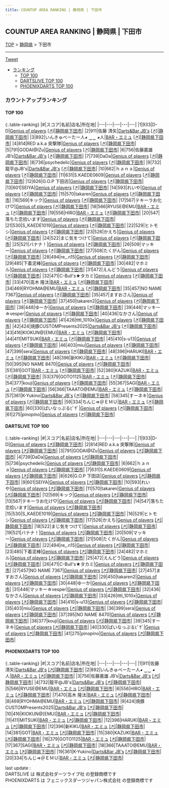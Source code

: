 ```yaml
---
title: COUNTUP AREA RANKING | 静岡県 | 下田市
---
```

## COUNTUP AREA RANKING | 静岡県 | 下田市

[TOP](/darts/rank/) > [静岡県](/darts/rank/静岡県/) > 下田市

___

<a href="https://twitter.com/share?ref_src=twsrc%5Etfw" data-text="COUNTUP AREA RANKING | 静岡県下田市" class="twitter-share-button" data-hashtags="DARTSLIVE,PHOENIXDARTS,darts,ダーツ" data-show-count="false">Tweet</a>

* [ランキング](#カウントアップランキング)
    * [TOP 100](#top-100)
    * [DARTSLIVE TOP 100](#dartslive-top-100)
    * [PHOENIXDARTS TOP 100](#phoenixdarts-top-100)

### カウントアップランキング

#### TOP 100



{:.table-ranking}
|#|スコア|名前|店名|所在地|
|---|---|---|---|---|
|1|933|<span class="rank-name-dl">D-D</span>|<a href="/darts/rank/shops/e5223ba81cd76cbe0d9b047a20a7ba1e.html">Genius of players</a> <a href="https://search.dartslive.com/jp/shop/e5223ba81cd76cbe0d9b047a20a7ba1e">[↗]</a>|<a href="/darts/rank/静岡県/下田市">静岡県下田市</a>|
|2|911|<span class="rank-name-pd">佐藤 清矢</span>|<a href="/darts/rank/shops/10081.html">Darts&Bar JB's</a> <a href="https://vs.phoenixdarts.com/jp/shop/shopDetailInfo/s_10081?s_seq=10081">[↗]</a>|<a href="/darts/rank/静岡県/下田市">静岡県下田市</a>|
|3|892|<span class="rank-name-pd">いんきゅべーたー人◕ ‿‿ ◕人</span>|<a href="/darts/rank/shops/8626.html">BAR・エミュ</a> <a href="https://vs.phoenixdarts.com/jp/shop/shopDetailInfo/s_8626?s_seq=8626">[↗]</a>|<a href="/darts/rank/静岡県/下田市">静岡県下田市</a>|
|4|814|<span class="rank-name-dl">RED a.k.a 突撃隊</span>|<a href="/darts/rank/shops/e5223ba81cd76cbe0d9b047a20a7ba1e.html">Genius of players</a> <a href="https://search.dartslive.com/jp/shop/e5223ba81cd76cbe0d9b047a20a7ba1e">[↗]</a>|<a href="/darts/rank/静岡県/下田市">静岡県下田市</a>|
|5|791|<span class="rank-name-dl">GODAI@IZu</span>|<a href="/darts/rank/shops/e5223ba81cd76cbe0d9b047a20a7ba1e.html">Genius of players</a> <a href="https://search.dartslive.com/jp/shop/e5223ba81cd76cbe0d9b047a20a7ba1e">[↗]</a>|<a href="/darts/rank/静岡県/下田市">静岡県下田市</a>|
|6|756|<span class="rank-name-pd">佐藤嘉雄 JB’s</span>|<a href="/darts/rank/shops/10081.html">Darts&Bar JB's</a> <a href="https://vs.phoenixdarts.com/jp/shop/shopDetailInfo/s_10081?s_seq=10081">[↗]</a>|<a href="/darts/rank/静岡県/下田市">静岡県下田市</a>|
|7|739|<span class="rank-name-dl">DaDa</span>|<a href="/darts/rank/shops/e5223ba81cd76cbe0d9b047a20a7ba1e.html">Genius of players</a> <a href="https://search.dartslive.com/jp/shop/e5223ba81cd76cbe0d9b047a20a7ba1e">[↗]</a>|<a href="/darts/rank/静岡県/下田市">静岡県下田市</a>|
|8|736|<span class="rank-name-dl">psychedelic</span>|<a href="/darts/rank/shops/e5223ba81cd76cbe0d9b047a20a7ba1e.html">Genius of players</a> <a href="https://search.dartslive.com/jp/shop/e5223ba81cd76cbe0d9b047a20a7ba1e">[↗]</a>|<a href="/darts/rank/静岡県/下田市">静岡県下田市</a>|
|9|732|<span class="rank-name-pd">龍平@JB&#x27;s</span>|<a href="/darts/rank/shops/10081.html">Darts&Bar JB's</a> <a href="https://vs.phoenixdarts.com/jp/shop/shopDetailInfo/s_10081?s_seq=10081">[↗]</a>|<a href="/darts/rank/静岡県/下田市">静岡県下田市</a>|
|10|662|<span class="rank-name-dl">ｈａｎａ</span>|<a href="/darts/rank/shops/e5223ba81cd76cbe0d9b047a20a7ba1e.html">Genius of players</a> <a href="https://search.dartslive.com/jp/shop/e5223ba81cd76cbe0d9b047a20a7ba1e">[↗]</a>|<a href="/darts/rank/静岡県/下田市">静岡県下田市</a>|
|11|631|<span class="rank-name-dl">S.KAEDE0609</span>|<a href="/darts/rank/shops/e5223ba81cd76cbe0d9b047a20a7ba1e.html">Genius of players</a> <a href="https://search.dartslive.com/jp/shop/e5223ba81cd76cbe0d9b047a20a7ba1e">[↗]</a>|<a href="/darts/rank/静岡県/下田市">静岡県下田市</a>|
|12|626|<span class="rank-name-dl">G.O.P 下田店</span>|<a href="/darts/rank/shops/e5223ba81cd76cbe0d9b047a20a7ba1e.html">Genius of players</a> <a href="https://search.dartslive.com/jp/shop/e5223ba81cd76cbe0d9b047a20a7ba1e">[↗]</a>|<a href="/darts/rank/静岡県/下田市">静岡県下田市</a>|
|13|601|<span class="rank-name-dl">SEIYA</span>|<a href="/darts/rank/shops/e5223ba81cd76cbe0d9b047a20a7ba1e.html">Genius of players</a> <a href="https://search.dartslive.com/jp/shop/e5223ba81cd76cbe0d9b047a20a7ba1e">[↗]</a>|<a href="/darts/rank/静岡県/下田市">静岡県下田市</a>|
|14|593|<span class="rank-name-dl">れいや</span>|<a href="/darts/rank/shops/e5223ba81cd76cbe0d9b047a20a7ba1e.html">Genius of players</a> <a href="https://search.dartslive.com/jp/shop/e5223ba81cd76cbe0d9b047a20a7ba1e">[↗]</a>|<a href="/darts/rank/静岡県/下田市">静岡県下田市</a>|
|15|570|<span class="rank-name-dl">takaren</span>|<a href="/darts/rank/shops/e5223ba81cd76cbe0d9b047a20a7ba1e.html">Genius of players</a> <a href="https://search.dartslive.com/jp/shop/e5223ba81cd76cbe0d9b047a20a7ba1e">[↗]</a>|<a href="/darts/rank/静岡県/下田市">静岡県下田市</a>|
|16|569|<span class="rank-name-dl">キック</span>|<a href="/darts/rank/shops/e5223ba81cd76cbe0d9b047a20a7ba1e.html">Genius of players</a> <a href="https://search.dartslive.com/jp/shop/e5223ba81cd76cbe0d9b047a20a7ba1e">[↗]</a>|<a href="/darts/rank/静岡県/下田市">静岡県下田市</a>|
|17|567|<span class="rank-name-dl">テキーラお化け♡</span>|<a href="/darts/rank/shops/e5223ba81cd76cbe0d9b047a20a7ba1e.html">Genius of players</a> <a href="https://search.dartslive.com/jp/shop/e5223ba81cd76cbe0d9b047a20a7ba1e">[↗]</a>|<a href="/darts/rank/静岡県/下田市">静岡県下田市</a>|
|18|566|<span class="rank-name-pd">RYUSE@EMU</span>|<a href="/darts/rank/shops/8626.html">BAR・エミュ</a> <a href="https://vs.phoenixdarts.com/jp/shop/shopDetailInfo/s_8626?s_seq=8626">[↗]</a>|<a href="/darts/rank/静岡県/下田市">静岡県下田市</a>|
|19|556|<span class="rank-name-pd">HIRO</span>|<a href="/darts/rank/shops/8626.html">BAR・エミュ</a> <a href="https://vs.phoenixdarts.com/jp/shop/shopDetailInfo/s_8626?s_seq=8626">[↗]</a>|<a href="/darts/rank/静岡県/下田市">静岡県下田市</a>|
|20|547|<span class="rank-name-dl">落ちた恋拾います</span>|<a href="/darts/rank/shops/e5223ba81cd76cbe0d9b047a20a7ba1e.html">Genius of players</a> <a href="https://search.dartslive.com/jp/shop/e5223ba81cd76cbe0d9b047a20a7ba1e">[↗]</a>|<a href="/darts/rank/静岡県/下田市">静岡県下田市</a>|
|21|530|<span class="rank-name-dl">S_KAEDE1019</span>|<a href="/darts/rank/shops/e5223ba81cd76cbe0d9b047a20a7ba1e.html">Genius of players</a> <a href="https://search.dartslive.com/jp/shop/e5223ba81cd76cbe0d9b047a20a7ba1e">[↗]</a>|<a href="/darts/rank/静岡県/下田市">静岡県下田市</a>|
|22|529|<span class="rank-name-dl">ヒトモシ</span>|<a href="/darts/rank/shops/e5223ba81cd76cbe0d9b047a20a7ba1e.html">Genius of players</a> <a href="https://search.dartslive.com/jp/shop/e5223ba81cd76cbe0d9b047a20a7ba1e">[↗]</a>|<a href="/darts/rank/静岡県/下田市">静岡県下田市</a>|
|23|526|<span class="rank-name-dl">かえち</span>|<a href="/darts/rank/shops/e5223ba81cd76cbe0d9b047a20a7ba1e.html">Genius of players</a> <a href="https://search.dartslive.com/jp/shop/e5223ba81cd76cbe0d9b047a20a7ba1e">[↗]</a>|<a href="/darts/rank/静岡県/下田市">静岡県下田市</a>|
|24|522|<span class="rank-name-dl">まじ気をつけて</span>|<a href="/darts/rank/shops/e5223ba81cd76cbe0d9b047a20a7ba1e.html">Genius of players</a> <a href="https://search.dartslive.com/jp/shop/e5223ba81cd76cbe0d9b047a20a7ba1e">[↗]</a>|<a href="/darts/rank/静岡県/下田市">静岡県下田市</a>|
|25|521|<span class="rank-name-dl">バナナ！</span>|<a href="/darts/rank/shops/e5223ba81cd76cbe0d9b047a20a7ba1e.html">Genius of players</a> <a href="https://search.dartslive.com/jp/shop/e5223ba81cd76cbe0d9b047a20a7ba1e">[↗]</a>|<a href="/darts/rank/静岡県/下田市">静岡県下田市</a>|
|26|509|<span class="rank-name-dl">マッキー</span>|<a href="/darts/rank/shops/e5223ba81cd76cbe0d9b047a20a7ba1e.html">Genius of players</a> <a href="https://search.dartslive.com/jp/shop/e5223ba81cd76cbe0d9b047a20a7ba1e">[↗]</a>|<a href="/darts/rank/静岡県/下田市">静岡県下田市</a>|
|27|508|<span class="rank-name-dl">たくがん</span>|<a href="/darts/rank/shops/e5223ba81cd76cbe0d9b047a20a7ba1e.html">Genius of players</a> <a href="https://search.dartslive.com/jp/shop/e5223ba81cd76cbe0d9b047a20a7ba1e">[↗]</a>|<a href="/darts/rank/静岡県/下田市">静岡県下田市</a>|
|28|494|<span class="rank-name-dl">re_.n15</span>|<a href="/darts/rank/shops/e5223ba81cd76cbe0d9b047a20a7ba1e.html">Genius of players</a> <a href="https://search.dartslive.com/jp/shop/e5223ba81cd76cbe0d9b047a20a7ba1e">[↗]</a>|<a href="/darts/rank/静岡県/下田市">静岡県下田市</a>|
|29|485|<span class="rank-name-dl">下着泥棒</span>|<a href="/darts/rank/shops/e5223ba81cd76cbe0d9b047a20a7ba1e.html">Genius of players</a> <a href="https://search.dartslive.com/jp/shop/e5223ba81cd76cbe0d9b047a20a7ba1e">[↗]</a>|<a href="/darts/rank/静岡県/下田市">静岡県下田市</a>|
|30|482|<span class="rank-name-dl">マホミル</span>|<a href="/darts/rank/shops/e5223ba81cd76cbe0d9b047a20a7ba1e.html">Genius of players</a> <a href="https://search.dartslive.com/jp/shop/e5223ba81cd76cbe0d9b047a20a7ba1e">[↗]</a>|<a href="/darts/rank/静岡県/下田市">静岡県下田市</a>|
|31|472|<span class="rank-name-dl">えんどう</span>|<a href="/darts/rank/shops/e5223ba81cd76cbe0d9b047a20a7ba1e.html">Genius of players</a> <a href="https://search.dartslive.com/jp/shop/e5223ba81cd76cbe0d9b047a20a7ba1e">[↗]</a>|<a href="/darts/rank/静岡県/下田市">静岡県下田市</a>|
|32|471|<span class="rank-name-dl">C-Bull&#x27;s★タカミ</span>|<a href="/darts/rank/shops/e5223ba81cd76cbe0d9b047a20a7ba1e.html">Genius of players</a> <a href="https://search.dartslive.com/jp/shop/e5223ba81cd76cbe0d9b047a20a7ba1e">[↗]</a>|<a href="/darts/rank/静岡県/下田市">静岡県下田市</a>|
|33|470|<span class="rank-name-pd"><span class="pro-icon-pd"></span>高木 隆汰</span>|<a href="/darts/rank/shops/8626.html">BAR・エミュ</a> <a href="https://vs.phoenixdarts.com/jp/shop/shopDetailInfo/s_8626?s_seq=8626">[↗]</a>|<a href="/darts/rank/静岡県/下田市">静岡県下田市</a>|
|34|469|<span class="rank-name-pd">RYOHMA@EMU</span>|<a href="/darts/rank/shops/8626.html">BAR・エミュ</a> <a href="https://vs.phoenixdarts.com/jp/shop/shopDetailInfo/s_8626?s_seq=8626">[↗]</a>|<a href="/darts/rank/静岡県/下田市">静岡県下田市</a>|
|35|457|<span class="rank-name-dl">NO NAME 7367</span>|<a href="/darts/rank/shops/e5223ba81cd76cbe0d9b047a20a7ba1e.html">Genius of players</a> <a href="https://search.dartslive.com/jp/shop/e5223ba81cd76cbe0d9b047a20a7ba1e">[↗]</a>|<a href="/darts/rank/静岡県/下田市">静岡県下田市</a>|
|35|457|<span class="rank-name-dl">ますおさん</span>|<a href="/darts/rank/shops/e5223ba81cd76cbe0d9b047a20a7ba1e.html">Genius of players</a> <a href="https://search.dartslive.com/jp/shop/e5223ba81cd76cbe0d9b047a20a7ba1e">[↗]</a>|<a href="/darts/rank/静岡県/下田市">静岡県下田市</a>|
|37|450|<span class="rank-name-dl">takaren2</span>|<a href="/darts/rank/shops/e5223ba81cd76cbe0d9b047a20a7ba1e.html">Genius of players</a> <a href="https://search.dartslive.com/jp/shop/e5223ba81cd76cbe0d9b047a20a7ba1e">[↗]</a>|<a href="/darts/rank/静岡県/下田市">静岡県下田市</a>|
|38|448|<span class="rank-name-dl">ゆーか</span>|<a href="/darts/rank/shops/e5223ba81cd76cbe0d9b047a20a7ba1e.html">Genius of players</a> <a href="https://search.dartslive.com/jp/shop/e5223ba81cd76cbe0d9b047a20a7ba1e">[↗]</a>|<a href="/darts/rank/静岡県/下田市">静岡県下田市</a>|
|39|446|<span class="rank-name-dl">マッキー☆vesper</span>|<a href="/darts/rank/shops/e5223ba81cd76cbe0d9b047a20a7ba1e.html">Genius of players</a> <a href="https://search.dartslive.com/jp/shop/e5223ba81cd76cbe0d9b047a20a7ba1e">[↗]</a>|<a href="/darts/rank/静岡県/下田市">静岡県下田市</a>|
|40|436|<span class="rank-name-dl">なかさん</span>|<a href="/darts/rank/shops/e5223ba81cd76cbe0d9b047a20a7ba1e.html">Genius of players</a> <a href="https://search.dartslive.com/jp/shop/e5223ba81cd76cbe0d9b047a20a7ba1e">[↗]</a>|<a href="/darts/rank/静岡県/下田市">静岡県下田市</a>|
|41|426|<span class="rank-name-dl">tttl_1010x</span>|<a href="/darts/rank/shops/e5223ba81cd76cbe0d9b047a20a7ba1e.html">Genius of players</a> <a href="https://search.dartslive.com/jp/shop/e5223ba81cd76cbe0d9b047a20a7ba1e">[↗]</a>|<a href="/darts/rank/静岡県/下田市">静岡県下田市</a>|
|42|424|<span class="rank-name-pd">焼豚CUSTOMPresents2025</span>|<a href="/darts/rank/shops/10081.html">Darts&Bar JB's</a> <a href="https://vs.phoenixdarts.com/jp/shop/shopDetailInfo/s_10081?s_seq=10081">[↗]</a>|<a href="/darts/rank/静岡県/下田市">静岡県下田市</a>|
|43|416|<span class="rank-name-pd">KIOKUN@[EMU]</span>|<a href="/darts/rank/shops/8626.html">BAR・エミュ</a> <a href="https://vs.phoenixdarts.com/jp/shop/shopDetailInfo/s_8626?s_seq=8626">[↗]</a>|<a href="/darts/rank/静岡県/下田市">静岡県下田市</a>|
|44|411|<span class="rank-name-pd">MITSUKI</span>|<a href="/darts/rank/shops/8626.html">BAR・エミュ</a> <a href="https://vs.phoenixdarts.com/jp/shop/shopDetailInfo/s_8626?s_seq=8626">[↗]</a>|<a href="/darts/rank/静岡県/下田市">静岡県下田市</a>|
|45|410|<span class="rank-name-dl">s-u13</span>|<a href="/darts/rank/shops/e5223ba81cd76cbe0d9b047a20a7ba1e.html">Genius of players</a> <a href="https://search.dartslive.com/jp/shop/e5223ba81cd76cbe0d9b047a20a7ba1e">[↗]</a>|<a href="/darts/rank/静岡県/下田市">静岡県下田市</a>|
|46|403|<span class="rank-name-dl">miu</span>|<a href="/darts/rank/shops/e5223ba81cd76cbe0d9b047a20a7ba1e.html">Genius of players</a> <a href="https://search.dartslive.com/jp/shop/e5223ba81cd76cbe0d9b047a20a7ba1e">[↗]</a>|<a href="/darts/rank/静岡県/下田市">静岡県下田市</a>|
|47|399|<span class="rank-name-dl">sera</span>|<a href="/darts/rank/shops/e5223ba81cd76cbe0d9b047a20a7ba1e.html">Genius of players</a> <a href="https://search.dartslive.com/jp/shop/e5223ba81cd76cbe0d9b047a20a7ba1e">[↗]</a>|<a href="/darts/rank/静岡県/下田市">静岡県下田市</a>|
|48|396|<span class="rank-name-pd">HARUKI</span>|<a href="/darts/rank/shops/8626.html">BAR・エミュ</a> <a href="https://vs.phoenixdarts.com/jp/shop/shopDetailInfo/s_8626?s_seq=8626">[↗]</a>|<a href="/darts/rank/静岡県/下田市">静岡県下田市</a>|
|48|396|<span class="rank-name-pd">新KIKU</span>|<a href="/darts/rank/shops/8626.html">BAR・エミュ</a> <a href="https://vs.phoenixdarts.com/jp/shop/shopDetailInfo/s_8626?s_seq=8626">[↗]</a>|<a href="/darts/rank/静岡県/下田市">静岡県下田市</a>|
|50|395|<span class="rank-name-dl">NO NAME 8470</span>|<a href="/darts/rank/shops/e5223ba81cd76cbe0d9b047a20a7ba1e.html">Genius of players</a> <a href="https://search.dartslive.com/jp/shop/e5223ba81cd76cbe0d9b047a20a7ba1e">[↗]</a>|<a href="/darts/rank/静岡県/下田市">静岡県下田市</a>|
|51|381|<span class="rank-name-pd">GOT</span>|<a href="/darts/rank/shops/8626.html">BAR・エミュ</a> <a href="https://vs.phoenixdarts.com/jp/shop/shopDetailInfo/s_8626?s_seq=8626">[↗]</a>|<a href="/darts/rank/静岡県/下田市">静岡県下田市</a>|
|52|380|<span class="rank-name-pd">KAZUKI</span>|<a href="/darts/rank/shops/8626.html">BAR・エミュ</a> <a href="https://vs.phoenixdarts.com/jp/shop/shopDetailInfo/s_8626?s_seq=8626">[↗]</a>|<a href="/darts/rank/静岡県/下田市">静岡県下田市</a>|
|53|379|<span class="rank-name-pd">GOTO1125</span>|<a href="/darts/rank/shops/8626.html">BAR・エミュ</a> <a href="https://vs.phoenixdarts.com/jp/shop/shopDetailInfo/s_8626?s_seq=8626">[↗]</a>|<a href="/darts/rank/静岡県/下田市">静岡県下田市</a>|
|54|377|<span class="rank-name-dl">kouji</span>|<a href="/darts/rank/shops/e5223ba81cd76cbe0d9b047a20a7ba1e.html">Genius of players</a> <a href="https://search.dartslive.com/jp/shop/e5223ba81cd76cbe0d9b047a20a7ba1e">[↗]</a>|<a href="/darts/rank/静岡県/下田市">静岡県下田市</a>|
|55|367|<span class="rank-name-pd">SAGI</span>|<a href="/darts/rank/shops/8626.html">BAR・エミュ</a> <a href="https://vs.phoenixdarts.com/jp/shop/shopDetailInfo/s_8626?s_seq=8626">[↗]</a>|<a href="/darts/rank/静岡県/下田市">静岡県下田市</a>|
|56|366|<span class="rank-name-pd">TAAATO@EMU</span>|<a href="/darts/rank/shops/8626.html">BAR・エミュ</a> <a href="https://vs.phoenixdarts.com/jp/shop/shopDetailInfo/s_8626?s_seq=8626">[↗]</a>|<a href="/darts/rank/静岡県/下田市">静岡県下田市</a>|
|57|361|<span class="rank-name-pd">K-Yukino</span>|<a href="/darts/rank/shops/10081.html">Darts&Bar JB's</a> <a href="https://vs.phoenixdarts.com/jp/shop/shopDetailInfo/s_10081?s_seq=10081">[↗]</a>|<a href="/darts/rank/静岡県/下田市">静岡県下田市</a>|
|58|345|<span class="rank-name-dl">すーネキ</span>|<a href="/darts/rank/shops/e5223ba81cd76cbe0d9b047a20a7ba1e.html">Genius of players</a> <a href="https://search.dartslive.com/jp/shop/e5223ba81cd76cbe0d9b047a20a7ba1e">[↗]</a>|<a href="/darts/rank/静岡県/下田市">静岡県下田市</a>|
|59|334|<span class="rank-name-pd">ちんじ⇒＠ＥＭＵ</span>|<a href="/darts/rank/shops/8626.html">BAR・エミュ</a> <a href="https://vs.phoenixdarts.com/jp/shop/shopDetailInfo/s_8626?s_seq=8626">[↗]</a>|<a href="/darts/rank/静岡県/下田市">静岡県下田市</a>|
|60|330|<span class="rank-name-dl">ぱいなっぷるﾋﾟｻﾞ</span>|<a href="/darts/rank/shops/e5223ba81cd76cbe0d9b047a20a7ba1e.html">Genius of players</a> <a href="https://search.dartslive.com/jp/shop/e5223ba81cd76cbe0d9b047a20a7ba1e">[↗]</a>|<a href="/darts/rank/静岡県/下田市">静岡県下田市</a>|
|61|275|<span class="rank-name-dl">pinopino</span>|<a href="/darts/rank/shops/e5223ba81cd76cbe0d9b047a20a7ba1e.html">Genius of players</a> <a href="https://search.dartslive.com/jp/shop/e5223ba81cd76cbe0d9b047a20a7ba1e">[↗]</a>|<a href="/darts/rank/静岡県/下田市">静岡県下田市</a>|


#### DARTSLIVE TOP 100



{:.table-ranking}
|#|スコア|名前|店名|所在地|
|---|---|---|---|---|
|1|933|<span class="rank-name-dl">D-D</span>|<a href="/darts/rank/shops/e5223ba81cd76cbe0d9b047a20a7ba1e.html">Genius of players</a> <a href="https://search.dartslive.com/jp/shop/e5223ba81cd76cbe0d9b047a20a7ba1e">[↗]</a>|<a href="/darts/rank/静岡県/下田市">静岡県下田市</a>|
|2|814|<span class="rank-name-dl">RED a.k.a 突撃隊</span>|<a href="/darts/rank/shops/e5223ba81cd76cbe0d9b047a20a7ba1e.html">Genius of players</a> <a href="https://search.dartslive.com/jp/shop/e5223ba81cd76cbe0d9b047a20a7ba1e">[↗]</a>|<a href="/darts/rank/静岡県/下田市">静岡県下田市</a>|
|3|791|<span class="rank-name-dl">GODAI@IZu</span>|<a href="/darts/rank/shops/e5223ba81cd76cbe0d9b047a20a7ba1e.html">Genius of players</a> <a href="https://search.dartslive.com/jp/shop/e5223ba81cd76cbe0d9b047a20a7ba1e">[↗]</a>|<a href="/darts/rank/静岡県/下田市">静岡県下田市</a>|
|4|739|<span class="rank-name-dl">DaDa</span>|<a href="/darts/rank/shops/e5223ba81cd76cbe0d9b047a20a7ba1e.html">Genius of players</a> <a href="https://search.dartslive.com/jp/shop/e5223ba81cd76cbe0d9b047a20a7ba1e">[↗]</a>|<a href="/darts/rank/静岡県/下田市">静岡県下田市</a>|
|5|736|<span class="rank-name-dl">psychedelic</span>|<a href="/darts/rank/shops/e5223ba81cd76cbe0d9b047a20a7ba1e.html">Genius of players</a> <a href="https://search.dartslive.com/jp/shop/e5223ba81cd76cbe0d9b047a20a7ba1e">[↗]</a>|<a href="/darts/rank/静岡県/下田市">静岡県下田市</a>|
|6|662|<span class="rank-name-dl">ｈａｎａ</span>|<a href="/darts/rank/shops/e5223ba81cd76cbe0d9b047a20a7ba1e.html">Genius of players</a> <a href="https://search.dartslive.com/jp/shop/e5223ba81cd76cbe0d9b047a20a7ba1e">[↗]</a>|<a href="/darts/rank/静岡県/下田市">静岡県下田市</a>|
|7|631|<span class="rank-name-dl">S.KAEDE0609</span>|<a href="/darts/rank/shops/e5223ba81cd76cbe0d9b047a20a7ba1e.html">Genius of players</a> <a href="https://search.dartslive.com/jp/shop/e5223ba81cd76cbe0d9b047a20a7ba1e">[↗]</a>|<a href="/darts/rank/静岡県/下田市">静岡県下田市</a>|
|8|626|<span class="rank-name-dl">G.O.P 下田店</span>|<a href="/darts/rank/shops/e5223ba81cd76cbe0d9b047a20a7ba1e.html">Genius of players</a> <a href="https://search.dartslive.com/jp/shop/e5223ba81cd76cbe0d9b047a20a7ba1e">[↗]</a>|<a href="/darts/rank/静岡県/下田市">静岡県下田市</a>|
|9|601|<span class="rank-name-dl">SEIYA</span>|<a href="/darts/rank/shops/e5223ba81cd76cbe0d9b047a20a7ba1e.html">Genius of players</a> <a href="https://search.dartslive.com/jp/shop/e5223ba81cd76cbe0d9b047a20a7ba1e">[↗]</a>|<a href="/darts/rank/静岡県/下田市">静岡県下田市</a>|
|10|593|<span class="rank-name-dl">れいや</span>|<a href="/darts/rank/shops/e5223ba81cd76cbe0d9b047a20a7ba1e.html">Genius of players</a> <a href="https://search.dartslive.com/jp/shop/e5223ba81cd76cbe0d9b047a20a7ba1e">[↗]</a>|<a href="/darts/rank/静岡県/下田市">静岡県下田市</a>|
|11|570|<span class="rank-name-dl">takaren</span>|<a href="/darts/rank/shops/e5223ba81cd76cbe0d9b047a20a7ba1e.html">Genius of players</a> <a href="https://search.dartslive.com/jp/shop/e5223ba81cd76cbe0d9b047a20a7ba1e">[↗]</a>|<a href="/darts/rank/静岡県/下田市">静岡県下田市</a>|
|12|569|<span class="rank-name-dl">キック</span>|<a href="/darts/rank/shops/e5223ba81cd76cbe0d9b047a20a7ba1e.html">Genius of players</a> <a href="https://search.dartslive.com/jp/shop/e5223ba81cd76cbe0d9b047a20a7ba1e">[↗]</a>|<a href="/darts/rank/静岡県/下田市">静岡県下田市</a>|
|13|567|<span class="rank-name-dl">テキーラお化け♡</span>|<a href="/darts/rank/shops/e5223ba81cd76cbe0d9b047a20a7ba1e.html">Genius of players</a> <a href="https://search.dartslive.com/jp/shop/e5223ba81cd76cbe0d9b047a20a7ba1e">[↗]</a>|<a href="/darts/rank/静岡県/下田市">静岡県下田市</a>|
|14|547|<span class="rank-name-dl">落ちた恋拾います</span>|<a href="/darts/rank/shops/e5223ba81cd76cbe0d9b047a20a7ba1e.html">Genius of players</a> <a href="https://search.dartslive.com/jp/shop/e5223ba81cd76cbe0d9b047a20a7ba1e">[↗]</a>|<a href="/darts/rank/静岡県/下田市">静岡県下田市</a>|
|15|530|<span class="rank-name-dl">S_KAEDE1019</span>|<a href="/darts/rank/shops/e5223ba81cd76cbe0d9b047a20a7ba1e.html">Genius of players</a> <a href="https://search.dartslive.com/jp/shop/e5223ba81cd76cbe0d9b047a20a7ba1e">[↗]</a>|<a href="/darts/rank/静岡県/下田市">静岡県下田市</a>|
|16|529|<span class="rank-name-dl">ヒトモシ</span>|<a href="/darts/rank/shops/e5223ba81cd76cbe0d9b047a20a7ba1e.html">Genius of players</a> <a href="https://search.dartslive.com/jp/shop/e5223ba81cd76cbe0d9b047a20a7ba1e">[↗]</a>|<a href="/darts/rank/静岡県/下田市">静岡県下田市</a>|
|17|526|<span class="rank-name-dl">かえち</span>|<a href="/darts/rank/shops/e5223ba81cd76cbe0d9b047a20a7ba1e.html">Genius of players</a> <a href="https://search.dartslive.com/jp/shop/e5223ba81cd76cbe0d9b047a20a7ba1e">[↗]</a>|<a href="/darts/rank/静岡県/下田市">静岡県下田市</a>|
|18|522|<span class="rank-name-dl">まじ気をつけて</span>|<a href="/darts/rank/shops/e5223ba81cd76cbe0d9b047a20a7ba1e.html">Genius of players</a> <a href="https://search.dartslive.com/jp/shop/e5223ba81cd76cbe0d9b047a20a7ba1e">[↗]</a>|<a href="/darts/rank/静岡県/下田市">静岡県下田市</a>|
|19|521|<span class="rank-name-dl">バナナ！</span>|<a href="/darts/rank/shops/e5223ba81cd76cbe0d9b047a20a7ba1e.html">Genius of players</a> <a href="https://search.dartslive.com/jp/shop/e5223ba81cd76cbe0d9b047a20a7ba1e">[↗]</a>|<a href="/darts/rank/静岡県/下田市">静岡県下田市</a>|
|20|509|<span class="rank-name-dl">マッキー</span>|<a href="/darts/rank/shops/e5223ba81cd76cbe0d9b047a20a7ba1e.html">Genius of players</a> <a href="https://search.dartslive.com/jp/shop/e5223ba81cd76cbe0d9b047a20a7ba1e">[↗]</a>|<a href="/darts/rank/静岡県/下田市">静岡県下田市</a>|
|21|508|<span class="rank-name-dl">たくがん</span>|<a href="/darts/rank/shops/e5223ba81cd76cbe0d9b047a20a7ba1e.html">Genius of players</a> <a href="https://search.dartslive.com/jp/shop/e5223ba81cd76cbe0d9b047a20a7ba1e">[↗]</a>|<a href="/darts/rank/静岡県/下田市">静岡県下田市</a>|
|22|494|<span class="rank-name-dl">re_.n15</span>|<a href="/darts/rank/shops/e5223ba81cd76cbe0d9b047a20a7ba1e.html">Genius of players</a> <a href="https://search.dartslive.com/jp/shop/e5223ba81cd76cbe0d9b047a20a7ba1e">[↗]</a>|<a href="/darts/rank/静岡県/下田市">静岡県下田市</a>|
|23|485|<span class="rank-name-dl">下着泥棒</span>|<a href="/darts/rank/shops/e5223ba81cd76cbe0d9b047a20a7ba1e.html">Genius of players</a> <a href="https://search.dartslive.com/jp/shop/e5223ba81cd76cbe0d9b047a20a7ba1e">[↗]</a>|<a href="/darts/rank/静岡県/下田市">静岡県下田市</a>|
|24|482|<span class="rank-name-dl">マホミル</span>|<a href="/darts/rank/shops/e5223ba81cd76cbe0d9b047a20a7ba1e.html">Genius of players</a> <a href="https://search.dartslive.com/jp/shop/e5223ba81cd76cbe0d9b047a20a7ba1e">[↗]</a>|<a href="/darts/rank/静岡県/下田市">静岡県下田市</a>|
|25|472|<span class="rank-name-dl">えんどう</span>|<a href="/darts/rank/shops/e5223ba81cd76cbe0d9b047a20a7ba1e.html">Genius of players</a> <a href="https://search.dartslive.com/jp/shop/e5223ba81cd76cbe0d9b047a20a7ba1e">[↗]</a>|<a href="/darts/rank/静岡県/下田市">静岡県下田市</a>|
|26|471|<span class="rank-name-dl">C-Bull&#x27;s★タカミ</span>|<a href="/darts/rank/shops/e5223ba81cd76cbe0d9b047a20a7ba1e.html">Genius of players</a> <a href="https://search.dartslive.com/jp/shop/e5223ba81cd76cbe0d9b047a20a7ba1e">[↗]</a>|<a href="/darts/rank/静岡県/下田市">静岡県下田市</a>|
|27|457|<span class="rank-name-dl">NO NAME 7367</span>|<a href="/darts/rank/shops/e5223ba81cd76cbe0d9b047a20a7ba1e.html">Genius of players</a> <a href="https://search.dartslive.com/jp/shop/e5223ba81cd76cbe0d9b047a20a7ba1e">[↗]</a>|<a href="/darts/rank/静岡県/下田市">静岡県下田市</a>|
|27|457|<span class="rank-name-dl">ますおさん</span>|<a href="/darts/rank/shops/e5223ba81cd76cbe0d9b047a20a7ba1e.html">Genius of players</a> <a href="https://search.dartslive.com/jp/shop/e5223ba81cd76cbe0d9b047a20a7ba1e">[↗]</a>|<a href="/darts/rank/静岡県/下田市">静岡県下田市</a>|
|29|450|<span class="rank-name-dl">takaren2</span>|<a href="/darts/rank/shops/e5223ba81cd76cbe0d9b047a20a7ba1e.html">Genius of players</a> <a href="https://search.dartslive.com/jp/shop/e5223ba81cd76cbe0d9b047a20a7ba1e">[↗]</a>|<a href="/darts/rank/静岡県/下田市">静岡県下田市</a>|
|30|448|<span class="rank-name-dl">ゆーか</span>|<a href="/darts/rank/shops/e5223ba81cd76cbe0d9b047a20a7ba1e.html">Genius of players</a> <a href="https://search.dartslive.com/jp/shop/e5223ba81cd76cbe0d9b047a20a7ba1e">[↗]</a>|<a href="/darts/rank/静岡県/下田市">静岡県下田市</a>|
|31|446|<span class="rank-name-dl">マッキー☆vesper</span>|<a href="/darts/rank/shops/e5223ba81cd76cbe0d9b047a20a7ba1e.html">Genius of players</a> <a href="https://search.dartslive.com/jp/shop/e5223ba81cd76cbe0d9b047a20a7ba1e">[↗]</a>|<a href="/darts/rank/静岡県/下田市">静岡県下田市</a>|
|32|436|<span class="rank-name-dl">なかさん</span>|<a href="/darts/rank/shops/e5223ba81cd76cbe0d9b047a20a7ba1e.html">Genius of players</a> <a href="https://search.dartslive.com/jp/shop/e5223ba81cd76cbe0d9b047a20a7ba1e">[↗]</a>|<a href="/darts/rank/静岡県/下田市">静岡県下田市</a>|
|33|426|<span class="rank-name-dl">tttl_1010x</span>|<a href="/darts/rank/shops/e5223ba81cd76cbe0d9b047a20a7ba1e.html">Genius of players</a> <a href="https://search.dartslive.com/jp/shop/e5223ba81cd76cbe0d9b047a20a7ba1e">[↗]</a>|<a href="/darts/rank/静岡県/下田市">静岡県下田市</a>|
|34|410|<span class="rank-name-dl">s-u13</span>|<a href="/darts/rank/shops/e5223ba81cd76cbe0d9b047a20a7ba1e.html">Genius of players</a> <a href="https://search.dartslive.com/jp/shop/e5223ba81cd76cbe0d9b047a20a7ba1e">[↗]</a>|<a href="/darts/rank/静岡県/下田市">静岡県下田市</a>|
|35|403|<span class="rank-name-dl">miu</span>|<a href="/darts/rank/shops/e5223ba81cd76cbe0d9b047a20a7ba1e.html">Genius of players</a> <a href="https://search.dartslive.com/jp/shop/e5223ba81cd76cbe0d9b047a20a7ba1e">[↗]</a>|<a href="/darts/rank/静岡県/下田市">静岡県下田市</a>|
|36|399|<span class="rank-name-dl">sera</span>|<a href="/darts/rank/shops/e5223ba81cd76cbe0d9b047a20a7ba1e.html">Genius of players</a> <a href="https://search.dartslive.com/jp/shop/e5223ba81cd76cbe0d9b047a20a7ba1e">[↗]</a>|<a href="/darts/rank/静岡県/下田市">静岡県下田市</a>|
|37|395|<span class="rank-name-dl">NO NAME 8470</span>|<a href="/darts/rank/shops/e5223ba81cd76cbe0d9b047a20a7ba1e.html">Genius of players</a> <a href="https://search.dartslive.com/jp/shop/e5223ba81cd76cbe0d9b047a20a7ba1e">[↗]</a>|<a href="/darts/rank/静岡県/下田市">静岡県下田市</a>|
|38|377|<span class="rank-name-dl">kouji</span>|<a href="/darts/rank/shops/e5223ba81cd76cbe0d9b047a20a7ba1e.html">Genius of players</a> <a href="https://search.dartslive.com/jp/shop/e5223ba81cd76cbe0d9b047a20a7ba1e">[↗]</a>|<a href="/darts/rank/静岡県/下田市">静岡県下田市</a>|
|39|345|<span class="rank-name-dl">すーネキ</span>|<a href="/darts/rank/shops/e5223ba81cd76cbe0d9b047a20a7ba1e.html">Genius of players</a> <a href="https://search.dartslive.com/jp/shop/e5223ba81cd76cbe0d9b047a20a7ba1e">[↗]</a>|<a href="/darts/rank/静岡県/下田市">静岡県下田市</a>|
|40|330|<span class="rank-name-dl">ぱいなっぷるﾋﾟｻﾞ</span>|<a href="/darts/rank/shops/e5223ba81cd76cbe0d9b047a20a7ba1e.html">Genius of players</a> <a href="https://search.dartslive.com/jp/shop/e5223ba81cd76cbe0d9b047a20a7ba1e">[↗]</a>|<a href="/darts/rank/静岡県/下田市">静岡県下田市</a>|
|41|275|<span class="rank-name-dl">pinopino</span>|<a href="/darts/rank/shops/e5223ba81cd76cbe0d9b047a20a7ba1e.html">Genius of players</a> <a href="https://search.dartslive.com/jp/shop/e5223ba81cd76cbe0d9b047a20a7ba1e">[↗]</a>|<a href="/darts/rank/静岡県/下田市">静岡県下田市</a>|


#### PHOENIXDARTS TOP 100



{:.table-ranking}
|#|スコア|名前|店名|所在地|
|---|---|---|---|---|
|1|911|<span class="rank-name-pd">佐藤 清矢</span>|<a href="/darts/rank/shops/10081.html">Darts&Bar JB's</a> <a href="https://vs.phoenixdarts.com/jp/shop/shopDetailInfo/s_10081?s_seq=10081">[↗]</a>|<a href="/darts/rank/静岡県/下田市">静岡県下田市</a>|
|2|892|<span class="rank-name-pd">いんきゅべーたー人◕ ‿‿ ◕人</span>|<a href="/darts/rank/shops/8626.html">BAR・エミュ</a> <a href="https://vs.phoenixdarts.com/jp/shop/shopDetailInfo/s_8626?s_seq=8626">[↗]</a>|<a href="/darts/rank/静岡県/下田市">静岡県下田市</a>|
|3|756|<span class="rank-name-pd">佐藤嘉雄 JB’s</span>|<a href="/darts/rank/shops/10081.html">Darts&Bar JB's</a> <a href="https://vs.phoenixdarts.com/jp/shop/shopDetailInfo/s_10081?s_seq=10081">[↗]</a>|<a href="/darts/rank/静岡県/下田市">静岡県下田市</a>|
|4|732|<span class="rank-name-pd">龍平@JB&#x27;s</span>|<a href="/darts/rank/shops/10081.html">Darts&Bar JB's</a> <a href="https://vs.phoenixdarts.com/jp/shop/shopDetailInfo/s_10081?s_seq=10081">[↗]</a>|<a href="/darts/rank/静岡県/下田市">静岡県下田市</a>|
|5|566|<span class="rank-name-pd">RYUSE@EMU</span>|<a href="/darts/rank/shops/8626.html">BAR・エミュ</a> <a href="https://vs.phoenixdarts.com/jp/shop/shopDetailInfo/s_8626?s_seq=8626">[↗]</a>|<a href="/darts/rank/静岡県/下田市">静岡県下田市</a>|
|6|556|<span class="rank-name-pd">HIRO</span>|<a href="/darts/rank/shops/8626.html">BAR・エミュ</a> <a href="https://vs.phoenixdarts.com/jp/shop/shopDetailInfo/s_8626?s_seq=8626">[↗]</a>|<a href="/darts/rank/静岡県/下田市">静岡県下田市</a>|
|7|470|<span class="rank-name-pd"><span class="pro-icon-pd"></span>高木 隆汰</span>|<a href="/darts/rank/shops/8626.html">BAR・エミュ</a> <a href="https://vs.phoenixdarts.com/jp/shop/shopDetailInfo/s_8626?s_seq=8626">[↗]</a>|<a href="/darts/rank/静岡県/下田市">静岡県下田市</a>|
|8|469|<span class="rank-name-pd">RYOHMA@EMU</span>|<a href="/darts/rank/shops/8626.html">BAR・エミュ</a> <a href="https://vs.phoenixdarts.com/jp/shop/shopDetailInfo/s_8626?s_seq=8626">[↗]</a>|<a href="/darts/rank/静岡県/下田市">静岡県下田市</a>|
|9|424|<span class="rank-name-pd">焼豚CUSTOMPresents2025</span>|<a href="/darts/rank/shops/10081.html">Darts&Bar JB's</a> <a href="https://vs.phoenixdarts.com/jp/shop/shopDetailInfo/s_10081?s_seq=10081">[↗]</a>|<a href="/darts/rank/静岡県/下田市">静岡県下田市</a>|
|10|416|<span class="rank-name-pd">KIOKUN@[EMU]</span>|<a href="/darts/rank/shops/8626.html">BAR・エミュ</a> <a href="https://vs.phoenixdarts.com/jp/shop/shopDetailInfo/s_8626?s_seq=8626">[↗]</a>|<a href="/darts/rank/静岡県/下田市">静岡県下田市</a>|
|11|411|<span class="rank-name-pd">MITSUKI</span>|<a href="/darts/rank/shops/8626.html">BAR・エミュ</a> <a href="https://vs.phoenixdarts.com/jp/shop/shopDetailInfo/s_8626?s_seq=8626">[↗]</a>|<a href="/darts/rank/静岡県/下田市">静岡県下田市</a>|
|12|396|<span class="rank-name-pd">HARUKI</span>|<a href="/darts/rank/shops/8626.html">BAR・エミュ</a> <a href="https://vs.phoenixdarts.com/jp/shop/shopDetailInfo/s_8626?s_seq=8626">[↗]</a>|<a href="/darts/rank/静岡県/下田市">静岡県下田市</a>|
|12|396|<span class="rank-name-pd">新KIKU</span>|<a href="/darts/rank/shops/8626.html">BAR・エミュ</a> <a href="https://vs.phoenixdarts.com/jp/shop/shopDetailInfo/s_8626?s_seq=8626">[↗]</a>|<a href="/darts/rank/静岡県/下田市">静岡県下田市</a>|
|14|381|<span class="rank-name-pd">GOT</span>|<a href="/darts/rank/shops/8626.html">BAR・エミュ</a> <a href="https://vs.phoenixdarts.com/jp/shop/shopDetailInfo/s_8626?s_seq=8626">[↗]</a>|<a href="/darts/rank/静岡県/下田市">静岡県下田市</a>|
|15|380|<span class="rank-name-pd">KAZUKI</span>|<a href="/darts/rank/shops/8626.html">BAR・エミュ</a> <a href="https://vs.phoenixdarts.com/jp/shop/shopDetailInfo/s_8626?s_seq=8626">[↗]</a>|<a href="/darts/rank/静岡県/下田市">静岡県下田市</a>|
|16|379|<span class="rank-name-pd">GOTO1125</span>|<a href="/darts/rank/shops/8626.html">BAR・エミュ</a> <a href="https://vs.phoenixdarts.com/jp/shop/shopDetailInfo/s_8626?s_seq=8626">[↗]</a>|<a href="/darts/rank/静岡県/下田市">静岡県下田市</a>|
|17|367|<span class="rank-name-pd">SAGI</span>|<a href="/darts/rank/shops/8626.html">BAR・エミュ</a> <a href="https://vs.phoenixdarts.com/jp/shop/shopDetailInfo/s_8626?s_seq=8626">[↗]</a>|<a href="/darts/rank/静岡県/下田市">静岡県下田市</a>|
|18|366|<span class="rank-name-pd">TAAATO@EMU</span>|<a href="/darts/rank/shops/8626.html">BAR・エミュ</a> <a href="https://vs.phoenixdarts.com/jp/shop/shopDetailInfo/s_8626?s_seq=8626">[↗]</a>|<a href="/darts/rank/静岡県/下田市">静岡県下田市</a>|
|19|361|<span class="rank-name-pd">K-Yukino</span>|<a href="/darts/rank/shops/10081.html">Darts&Bar JB's</a> <a href="https://vs.phoenixdarts.com/jp/shop/shopDetailInfo/s_10081?s_seq=10081">[↗]</a>|<a href="/darts/rank/静岡県/下田市">静岡県下田市</a>|
|20|334|<span class="rank-name-pd">ちんじ⇒＠ＥＭＵ</span>|<a href="/darts/rank/shops/8626.html">BAR・エミュ</a> <a href="https://vs.phoenixdarts.com/jp/shop/shopDetailInfo/s_8626?s_seq=8626">[↗]</a>|<a href="/darts/rank/静岡県/下田市">静岡県下田市</a>|


<div class="footer border-top border-gray-light mt-5 pt-3 text-right text-gray">
    last update : <span style="font-weight: italic" id="foot_last_modified"></span><br />
    DARTSLIVE は 株式会社ダーツライブ社 の登録商標です<br />
    PHOENIXDARTS は フェニックスダーツジャパン株式会社 の登録商標です<br />
</div>

<script src="https://cdnjs.cloudflare.com/ajax/libs/jquery.tablesorter/2.31.3/js/jquery.tablesorter.min.js" integrity="sha512-qzgd5cYSZcosqpzpn7zF2ZId8f/8CHmFKZ8j7mU4OUXTNRd5g+ZHBPsgKEwoqxCtdQvExE5LprwwPAgoicguNg==" crossorigin="anonymous" referrerpolicy="no-referrer"></script>
<link rel="stylesheet" href="https://cdnjs.cloudflare.com/ajax/libs/jquery.tablesorter/2.31.3/css/theme.default.min.css" integrity="sha512-wghhOJkjQX0Lh3NSWvNKeZ0ZpNn+SPVXX1Qyc9OCaogADktxrBiBdKGDoqVUOyhStvMBmJQ8ZdMHiR3wuEq8+w==" crossorigin="anonymous" referrerpolicy="no-referrer" />
<script>
$(function() {
    $(".table-ranking").tablesorter({sortList:[[0, 0]]});
    $("#foot_last_modified").text(formatDate(new Date(document.lastModified), 'yyyy-MM-dd HH:mm:ss'));
});
</script>

<script async src="https://platform.twitter.com/widgets.js" charset="utf-8"></script>
